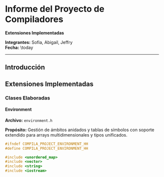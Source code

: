 # Informe del Proyecto de Compiladores

**Extensiones Implementadas**

**Integrantes:** Sofia, Abigail, Jeffry  
**Fecha:** \today  

---

## Introducción

## Extensiones Implementadas

### Clases Elaboradas

#### Environment

**Archivo:** `environment.h`

**Propósito:** Gestión de ámbitos anidados y tablas de símbolos con soporte extendido para arrays multidimensionales y tipos unificados.

```cpp
#ifndef COMPILA_PROJECT_ENVIRONMENT_HH
#define COMPILA_PROJECT_ENVIRONMENT_HH

#include <unordered_map>
#include <vector>
#include <string>
#include <iostream>
